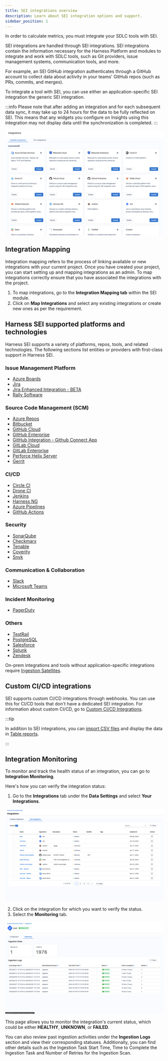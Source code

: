 ```yaml
---
title: SEI integrations overview
description: Learn about SEI integration options and support.
sidebar_position: 1
---
```


In order to calculate metrics, you must integrate your SDLC tools with SEI.

SEI integrations are handled through SEI integrations. SEI integrations contain the information necessary for the Harness Platform and modules to integrate and work with SDLC tools, such as Git providers, issue management systems, communication tools, and more. 

For example, an SEI GitHub integration authenticates through a GitHub account to collect data about activity in your teams' GitHub repos (such as PRs, commits, and merges).

To integrate a tool with SEI, you can use either an application-specific SEI integration the generic SEI integration.

:::info
Please note that after adding an integration and for each subsequent data sync, it may take up to 24 hours for the data to be fully reflected on SEI. This means that any widgets you configure on Insights using this integration may not display data until the synchronization is completed.
:::

![](./static/integrations-overview.png)

## Integration Mapping

Integration mapping refers to the process of linking available or new integrations with your current project. Once you have created your project, you can start setting up and mapping integrations as an admin. To map integrations correctly ensure that you have associated the integrations with the project.

1. To map integrations, go to the **Integration Mapping tab** within the SEI module.
2. Click on **Map Integrations** and select any existing integrations or create new ones as per the requirement.

## Harness SEI supported platforms and technologies

Harness SEI supports a variety of platforms, repos, tools, and related technologies. The following sections list entities or providers with first-class support in Harness SEI.

### Issue Management Platform

* [Azure Boards](/docs/software-engineering-insights/sei-integrations/automated-integrations/sei-integration-azure-devops)
* [Jira](/docs/software-engineering-insights/sei-integrations/automated-integrations/sei-integration-jira)
* [Jira Enhanced Integration - BETA](/docs/software-engineering-insights/early-access/integrations/sei-integration-jira-easyonboarding)
* [Rally Software](/docs/software-engineering-insights/early-access/integrations/sei-integration-rally)

### Source Code Management (SCM)

* [Azure Repos](/docs/software-engineering-insights/sei-integrations/automated-integrations/sei-integration-azure-devops)
* [Bitbucket](/docs/software-engineering-insights/sei-integrations/automated-integrations/sei-integration-bitbucket)
* [GitHub Cloud](/docs/software-engineering-insights/sei-integrations/automated-integrations/sei-integration-github)
* [GitHub Enterprise](/docs/software-engineering-insights/sei-integrations/automated-integrations/sei-integration-github-enterprise)
* [GitHub Integration - Github Connect App](/docs/software-engineering-insights/early-access/integrations/sei-integration-github-easyonboarding)
* [GitLab Cloud](/docs/software-engineering-insights/sei-integrations/automated-integrations/sei-integration-gitlab)
* [GitLab Enterprise](/docs/software-engineering-insights/sei-integrations/automated-integrations/sei-integration-gitlab-enterprise)
* [Perforce Helix Server](/docs/software-engineering-insights/sei-integrations/other-integrations/sei-integration-helix)
* [Gerrit](/docs/software-engineering-insights/sei-integrations/other-integrations/sei-integration-gerrit)

### CI/CD

* [Circle CI](/docs/software-engineering-insights/sei-integrations/automated-integrations/sei-integration-circleci)
* [Drone CI](/docs/software-engineering-insights/sei-integrations/automated-integrations/sei-integration-droneci)
* [Jenkins](/docs/software-engineering-insights/sei-integrations/semi-automated-integrations/jenkins-plugin)
* [Harness NG](/docs/software-engineering-insights/sei-integrations/automated-integrations/sei-integration-harnessng)
* [Azure Pipelines](/docs/software-engineering-insights/sei-integrations/automated-integrations/sei-integration-azure-devops)
* [GitHub Actions](/docs/software-engineering-insights/sei-integrations/automated-integrations/sei-github-actions)

### Security

* [SonarQube](/docs/software-engineering-insights/sei-integrations/automated-integrations/sei-integration-sonarqube)
* [Checkmarx](/docs/software-engineering-insights/sei-integrations/other-integrations/sei-integration-checkmarx)
* [Tenable](/docs/software-engineering-insights/sei-integrations/other-integrations/sei-integration-tenable)
* [Coverity](/docs/software-engineering-insights/sei-integrations/other-integrations/sei-integration-coverity)
* [Snyk](/docs/software-engineering-insights/sei-integrations/other-integrations/sei-integration-snyk)

### Communication & Collaboration

* [Slack](/docs/software-engineering-insights/sei-integrations/other-integrations/sei-integration-slack)
* [Microsoft Teams](/docs/software-engineering-insights/sei-integrations/other-integrations/sei-integration-ms-teams)

### Incident Monitoring

* [PagerDuty](/docs/software-engineering-insights/sei-integrations/other-integrations/sei-integration-pagerduty)

### Others

* [TestRail](/docs/software-engineering-insights/sei-integrations/automated-integrations/sei-integration-testrail)
* [PostgreSQL](/docs/software-engineering-insights/sei-integrations/other-integrations/sei-integration-postgresql)
* [Salesforce](/docs/software-engineering-insights/sei-integrations/other-integrations/sei-integration-salesforce)
* [Splunk](/docs/software-engineering-insights/sei-integrations/other-integrations/sei-integration-splunk)
* [Zendesk](/docs/software-engineering-insights/sei-integrations/other-integrations/sei-integration-zendesk)

On-prem integrations and tools without application-specific integrations require [Ingestion Satellites](/docs/software-engineering-insights/sei-ingestion-satellite/satellite-overview).

## Custom CI/CD integrations

SEI supports custom CI/CD integrations through webhooks. You can use this for CI/CD tools that don't have a dedicated SEI integration. For information about custom CI/CD, go to [Custom CI/CD Integrations](/docs/software-engineering-insights/sei-integrations/semi-automated-integrations/sei-custom-cicd-integrations).

:::tip

In addition to SEI integrations, you can [import CSV files](/docs/software-engineering-insights/sei-propels-scripts/tables) and display the data in [Table reports](/docs/software-engineering-insights/sei-propels-scripts/table-reports).

:::

## Integration Monitoring

To monitor and track the health status of an integration, you can go to **Integration Monitoring**.

Here's how you can verify the integration status:

1. Go to the **Integrations** tab under the **Data Settings** and select **Your Integrations**.

![](./static/integrations-tab.png)

2. Click on the integration for which you want to verify the status.
3. Select the **Monitoring** tab.

![](./static/integration-monitoring.png)

This page allows you to monitor the integration's current status, which could be either **HEALTHY**, **UNKNOWN**, or **FAILED**. 

You can also review past ingestion activities under the **Ingestion Logs** section and view their corresponding statuses. Additionally, you can find other details such as the Ingestion Task Start Time, Time to Complete the Ingestion Task and Number of Retries for the Ingestion Scan.

